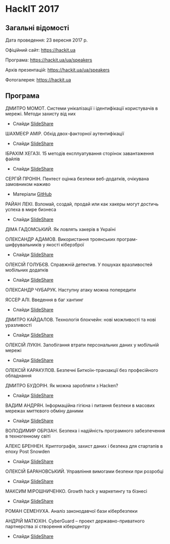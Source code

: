 # HackIT 2017

## Загальні відомості 

Дата проведення: 23 вересня 2017 р.

Офіційний сайт: https://hackit.ua

Програма: https://hackit.ua/ua/speakers

Архів презентацій: https://hackit.ua/ua/speakers

Фотогалерея: https://hackit.ua

## Програма

ДМИТРО МОМОТ. Системи унікалізації і ідентифікації користувачів в мережі. Методи захисту від них
- Слайди [SlideShare](https://www.slideshare.net/HackIT-ukraine/ss-80400678)

ШАХМЕЄР АМІР. Обхід двох-факторної аутентифікації
- Слайди [SlideShare](https://www.slideshare.net/HackIT-ukraine/bypassing-two-factor-authentication-shahmeer-amir)

ІБРАХІМ ХЕГАЗІ. 15 методів експлуатування сторінок завантаження файлів
- Слайди [SlideShare](https://www.slideshare.net/HackIT-ukraine/15-technique-to-exploit-file-upload-pages-ebrahim-hegazy)

СЕРГІЙ ПРОНІН. Пентест оцінка безпеки веб-додатків, очікувана замовником наживо
- Матеріали [GitHub](https://github.com/sergey-pronin/hackit-2017)

РАЙАН ЛЕКІ. Взломай, создай, продай или как хакеры могут достичь успеха в мире бизнеса
- Слайди [SlideShare](https://www.slideshare.net/HackIT-ukraine/hack-it-found-it-sell-it-how-hackers-can-be-successful-in-the-business-world-ryan-lackey)

ДІМА ГАДОМСЬКИЙ. Як ловлять хакерів в Україні

ОЛЕКСАНДР АДАМОВ. Використання троянських програм-шифрувальників у якості кіберзброї
- Слайди [SlideShare](https://www.slideshare.net/HackIT-ukraine/ss-80401683)

ОЛЕКСІЙ ГОЛУБЄВ. Справжній детектив. У пошуках вразливостей мобільних додатків
- Слайди [SlideShare](https://www.slideshare.net/HackIT-ukraine/ss-80409939)

ОЛЕКСАНДР ЧУБАРУК. Наступну атаку можна попередити

ЯССЕР АЛІ. Введення в баг хантинг
- Слайди [SlideShare](https://www.slideshare.net/HackIT-ukraine/introduction-to-bug-hunting-yasser-ali)

ДМИТРО КАЙДАЛОВ. Технологія блокчейн: нові можливості та нові уразливості
- Слайди [SlideShare](https://www.slideshare.net/HackIT-ukraine/ss-80408064)

ОЛЕКСІЙ ЛУКІН. Запобігання втрати персональних даних у мобільній мережі
- Слайди [SlideShare](https://www.slideshare.net/HackIT-ukraine/preventing-loss-of-personal-data-on-a-mobile-network-oleksii-lukin)

ОЛЕКСІЙ КАРАКУЛОВ. Безпечні Биткоїн-транзакції без професійного обладнання

ДМИТРО БУДОРІН. Як можна заробляти з Hacken?
- Слайди [SlideShare](https://www.slideshare.net/HackIT-ukraine/how-to-make-money-with-hacken-dmytro-budorin)

ВАДИМ АНДРЯН. Інформаційна гігієна і питання безпеки в масових мережах миттєвого обміну даними
- Слайди [SlideShare](https://www.slideshare.net/HackIT-ukraine/information-hygiene-and-security-issues-in-the-instant-communication-networks-vadim-andryan)

ВОЛОДИМИР ОБРІЗАН. Безпека і надійність програмного забезпечення в техногенному світі

АЛЕКС БРЕННЕН. Криптографія, захист даних і безпека для стартапів в епоху Post Snowden
- Слайди [SlideShare](https://www.slideshare.net/HackIT-ukraine/cryptography-data-protection-and-security-for-startups-in-the-post-snowden-era-alex-brennen)

ОЛЕКСІЙ БАРАНОВСЬКИЙ. Управління вимогами безпеки при розробці
- Слайди [SlideShare](https://www.slideshare.net/HackIT-ukraine/security-requirements-engineering-oleksii-baranovskyi)

МАКСИМ МІРОШНИЧЕНКО. Growth hack у маркетингу та бізнесі
- Слайди [SlideShare](https://www.slideshare.net/HackIT-ukraine/growth-hack-80407661)

РОМАН СЕМЕНУХА. Аналіз законодавчої бази кібербезпеки

АНДРІЙ МАТЮХІН. CyberGuard – проект державно-приватного партнерства зі створення кіберцентру
- Слайди [SlideShare](https://www.slideshare.net/HackIT-ukraine/cyberguard)